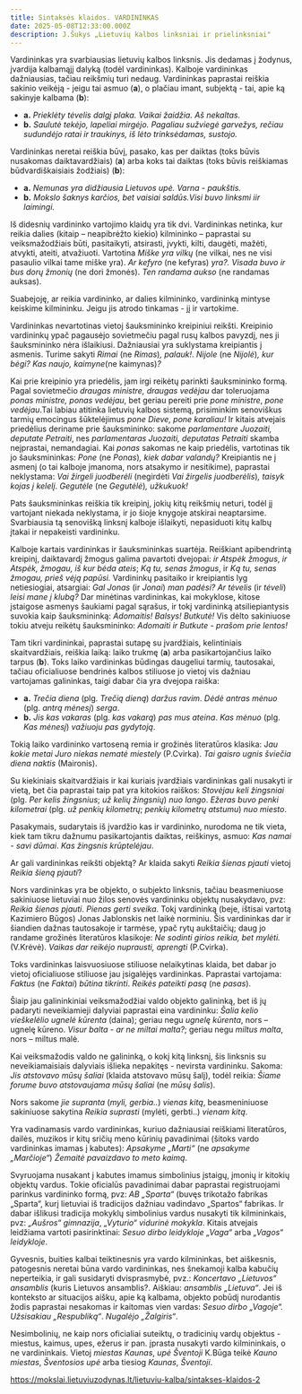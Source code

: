 ```yaml
---
title: Sintaksės klaidos. VARDININKAS
date: 2025-05-08T12:33:00.000Z
description: J.Šukys „Lietuvių kalbos linksniai ir prielinksniai"
---
```

Vardininkas yra svarbiausias lietuvių kalbos linksnis. Jis dedamas į žodynus, įvardija kalbamąjį dalyką (todėl vardininkas). Kalboje vardininkas dažniausias, tačiau reikšmių turi nedaug. Vardininkas paprastai reiškia sakinio veikėją - jeigu tai asmuo (**a**), o plačiau imant, subjektą - tai, apie ką sakinyje kalbama (**b**):

* **a.** *Prieklėty tėvelis dalgį plaka. Vaikai žaidžia. Aš nekaltas.*
* **b.** *Saulutė tekėjo, lapeliai mirgėjo. Pagaliau sužviegė garvežys, rečiau sudundėjo ratai ir traukinys, iš lėto trinksėdamas, sustojo.*

Vardininkas neretai reiškia būvį, pasako, kas per daiktas (toks būvis nusakomas daiktavardžiais) (**a**) arba koks tai daiktas (toks būvis reiškiamas būdvardiškaisiais žodžiais) (**b**):

* **a.** *Nemunas yra didžiausia Lietuvos upė. Varna - paukštis.*
* **b.** *Mokslo šaknys karčios, bet vaisiai saldūs.Visi buvo linksmi iir laimingi.*

Iš didesnių vardininko vartojimo klaidų yra tik dvi. Vardininkas netinka, kur reikia dalies (kitaip – neapibrėžto kiekio) kilmininko – paprastai su veiksmažodžiais būti, pasitaikyti, atsirasti, įvykti, kilti, daugėti, mažėti, atvykti, ateiti, atvažiuoti. Vartotina *Miške yra vilkų* (ne vilkai, nes ne visi pasaulio vilkai tame miške yra). *Ar kefyro* (ne kefyras) *yra?.* *Visada buvo ir bus dorų žmonių* (ne dori žmonės). *Ten randama aukso* (ne randamas auksas).

Suabejoję, ar reikia vardininko, ar dalies kilmininko, vardininką mintyse keiskime kilmininku. Jeigu jis atrodo tinkamas - jį ir vartokime.

Vardininkas nevartotinas vietoj šauksmininko kreipiniui reikšti. Kreipinio vardininkų ypač pagausėjo sovietmečiu pagal rusų kalbos pavyzdį, nes ji šauksmininko nėra išlaikiusi. Dažniausiai yra suklystama kreipiantis į asmenis. Turime sakyti *Rimai* (ne *Rimas*)*, palauk!*. *Nijole* (ne *Nijolė*)*, kur bėgi? Kas naujo, kaimyne*(ne kaimynas)*?*

Kai prie kreipinio yra priedėlis, jam irgi reikėtų parinkti šauksmininko formą. Pagal sovietmečio *draugas ministre, draugas vedėjau* dar toleruojama *ponas ministre, ponas vedėjau*, bet geriau pereiti prie *pone ministre*, *pone vedėjau*.Tai labiau atitinka lietuvių kalbos sistemą, prisiminkim senoviškus tarmių emocingus šūktelėjimus *pone Dieve, pone karaliau!* Ir kitais atvejais priedėlius deriname prie šauksmininko: sakome *parlamentare Juozaiti, deputate Petraiti*, nes *parlamentaras Juozaiti, deputatas Petraiti* skamba neįprastai, nemandagiai. Kai *ponas* sakomas ne kaip priedėlis, vartotinas tik jo šauksmininkas: *Pone* (ne *Ponas*)*, kiek dabar valandų?* Kreipiantis ne į asmenį (o tai kalboje įmanoma, nors atsakymo ir nesitikime), paprastai neklystama: *Vai žirgeli juodberėli* (negirdėti *Vai žirgelis juodberėlis*)*, taisyk kojas į kelelį*. *Gegutėle* (ne *Gegutėlė*)*, užkukuok!*

Pats šauksmininkas reiškia tik kreipinį, jokių kitų reikšmių neturi, todėl jį vartojant niekada neklystama, ir jo šioje knygoje atskirai neaptarsime. Svarbiausia tą senovišką linksnį kalboje išlaikyti, nepasiduoti kitų kalbų įtakai ir nepakeisti vardininku.

Kalboje kartais vardininkas ir šauksmininkas suartėja. Reiškiant apibendrintą kreipinį, daiktavardį žmogus galima pavartoti dvejopai: *ir Atspėk žmogus*, *ir Atspėk, žmogau, iš kur bėda ateis*; *Ką tu, senas žmogus*, ir *Ką tu, senas žmogau, prieš vėją papūsi.* Vardininkų pasitaiko ir kreipiantis lyg netiesiogiai, atsargiai: *Gal Jonas* (ir *Jonai*) *man padėsi? Ar tėvelis* (ir *tėveli*) *leisi mane į klubą?* Dar minėtinas vardininkas, kai mokyklose, kitose įstaigose asmenys šaukiami pagal sąrašus, ir tokį vardininką atsiliepiantysis suvokia kaip šauksmininką: *Adomaitis! Balsys! Butkutė!* Vis dėlto sakiniuose tokiu atveju reikėtų šauksmininko: *Adomaiti ir Butkute - prašom prie lentos!*

Tam tikri vardininkai, paprastai sutapę su įvardžiais, kelintiniais skaitvardžiais, reiškia laiką: laiko trukmę (**a**) arba pasikartojančius laiko tarpus (**b**). Toks laiko vardininkas būdingas daugeliui tarmių, tautosakai, tačiau oficialiuose bendrinės kalbos stiliuose jo vietoj vis dažniau vartojamas galininkas, taigi dabar čia yra dvejopa raiška:

* **a.** *Trečia diena* (plg. *Trečią dieną*) *daržus ravim*. *Dėdė antras mėnuo* (plg. *antrą mėnesį*) *serga*.
* **b.** *Jis kas vakaras* (plg. *kas vakarą*) *pas mus ateina*. *Kas mėnuo* (plg. *Kas mėnesį*) *važiuoju pas gydytoją*.

Tokią laiko vardininko vartoseną remia ir grožinės literatūros klasika: J*au kokie metai Juro niekas nematė miestely* (P.Cvirka). *Tai gaisro ugnis šviečia diena naktis* (Maironis).

Su kiekiniais skaitvardžiais ir kai kuriais įvardžiais vardininkas gali nusakyti ir vietą, bet čia paprastai taip pat yra kitokios raiškos: *Stovėjau keli žingsniai* (plg. *Per kelis žingsnius*; *už kelių žingsnių*) *nuo lango*. *Ežeras buvo penki kilometrai* (plg. *už penkių kilometrų*; *penkių kilometrų atstumu*) *nuo miesto*.

Pasakymais, sudarytais iš įvardžio kas ir vardininko, nurodoma ne tik vieta, kiek tam tikru dažnumu pasikartojantis daiktas, reiškinys, asmuo: *Kas namai - savi dūmai*. *Kas žingsnis krūptelėjau*.

Ar gali vardininkas reikšti objektą? Ar klaida sakyti *Reikia šienas pjauti* vietoj *Reikia šieną pjauti*?

Nors vardininkas yra be objekto, o subjekto linksnis, tačiau beasmeniuose sakiniuose lietuviai nuo žilos senovės vardininku objektų nusakydavo, pvz: *Reikia šienas pjauti*. *Pienas gerti sveika*. Tokį vardininką (beje, ištisai vartotą Kazimiero Būgos) Jonas Jablonskis net laikė norminiu. Šis vardininkas dar ir šiandien dažnas tautosakoje ir tarmėse, ypač rytų aukštaičių; daug jo randame grožinės literatūros klasikoje: *Ne sodinti girios reikia, bet mylėti.* (V.Krėvė). *Vaikas dar reikėjo nuprausti, aprengti* (P.Cvirka).

Toks vardininkas laisvuosiuose stiliuose nelaikytinas klaida, bet dabar jo vietoj oficialiuose stiliuose jau įsigalėjęs vardininkas. Paprastai vartojama: *Faktus* (ne *Faktai*) *būtina tikrinti*. *Reikės pateikti pasą* (ne *pasas*).

Šiaip jau galininkiniai veiksmažodžiai valdo objekto galininką, bet iš jų padaryti neveikiamieji dalyviai paprastai eina vardininku: *Šalia kelio vieškelėlio ugnelė kūrenta* (daina); geriau negu *ugnelę kūrenta*, nors – ugnelę kūreno. *Visur balta - ar ne miltai malta?*; geriau negu *miltus malta*, nors – miltus malė.

Kai veiksmažodis valdo ne galininką, o kokį kitą linksnį, šis linksnis su neveikiamaisiais dalyviais išlieka nepakitęs - nevirsta vardininku. Sakoma: *Jis atstovavo mūsų šaliai* (klaida atstovavo mūsų šalį), todėl reikia: *Šiame forume buvo atstovaujama mūsų šaliai* (ne *mūsų šalis*).

Nors sakome *jie supranta* (*myli, gerbia..*) *vienas kitą*, beasmeniniuose sakiniuose sakytina *Reikia suprasti* (mylėti, gerbti..) *vienam kitą*.

Yra vadinamasis vardo vardininkas, kuriuo dažniausiai reiškiami literatūros, dailės, muzikos ir kitų sričių meno kūrinių pavadinimai (šitoks vardo vardininkas imamas į kabutes): *Apsakyme „Marti“* (ne *apsakyme „Marčioje“*) *Žemaitė pavaizdavo to meto kaimą*.

Svyruojama nusakant į kabutes imamus simbolinius įstaigų, įmonių ir kitokių objektų vardus. Tokie oficialūs pavadinimai dabar paprastai registruojami parinkus vardininko formą, pvz: *AB „Sparta“* (buvęs trikotažo fabrikas „Sparta“, kurį lietuviai iš tradicijos dažniau vadindavo „Spartos“ fabrikas. Ir dabar išlikusi tradicija mokyklų simbolinius vardus nusakyti tik kilmininkais, pvz: *„Aušros“ gimnazija*, *„Vyturio“ vidurinė mokykla*. Kitais atvejais leidžiama vartoti pasirinktinai: *Sesuo dirbo leidykloje „Vaga“* arba *„Vagos“ leidykloje*.

Gyvesnis, buities kalbai teiktinesnis yra vardo kilmininkas, bet aiškesnis, patogesnis neretai būna vardo vardininkas, nes šnekamoji kalba kabučių neperteikia, ir gali susidaryti dvisprasmybė, pvz.: *Koncertavo „Lietuvos“ ansamblis* (kuris Lietuvos ansamblis?. Aiškiau: *ansamblis „Lietuva“*. Jei iš konteksto ar situacijos aišku, apie ką kalbama, objekto pobūdį nurodantis žodis paprastai nesakomas ir kaitomas vien vardas: *Sesuo dirbo „Vagoje“.* *Užsisakiau „Respubliką“*. *Nugalėjo „Žalgiris“*.

Nesimbolinių, ne kaip nors oficialiai suteiktų, o tradicinių vardų objektus - miestus, kaimus, upes, ežerus ir pan. įprasta nusakyti vardo kilmininkais, o ne vardininkais. Vietoj *miestas Kaunas*, *upė Šventoji* K.Būga teikė *Kauno miestas*, *Šventosios upė* arba tiesiog *Kaunas*, *Šventoji*.

<https://mokslai.lietuviuzodynas.lt/lietuviu-kalba/sintakses-klaidos-2>
